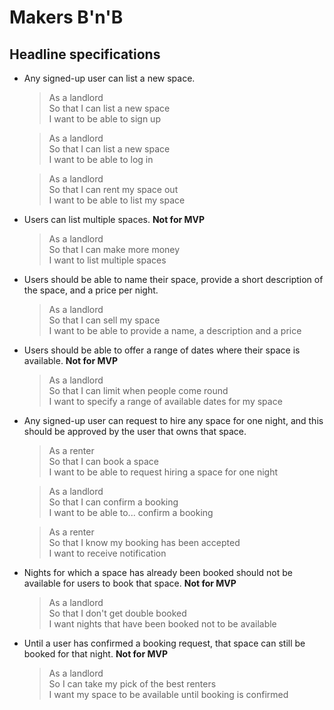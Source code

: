 # Makers B'n'B
 
## Headline specifications
- Any signed-up user can list a new space.
  > As a landlord  
  > So that I can list a new space  
  > I want to be able to sign up 

  > As a landlord  
  > So that I can list a new space  
  > I want to be able to log in

  > As a landlord  
  > So that I can rent my space out  
  > I want to be able to list my space

- Users can list multiple spaces. **Not for MVP**
  > As a landlord  
  > So that I can make more money  
  > I want to list multiple spaces

- Users should be able to name their space, provide a short description of the space, and a price per night.
  > As a landlord  
  > So that I can sell my space  
  > I want to be able to provide a name, a description and a price

- Users should be able to offer a range of dates where their space is available. **Not for MVP**
  > As a landlord  
  > So that I can limit when people come round  
  > I want to specify a range of available dates for my space

- Any signed-up user can request to hire any space for one night, and this should be approved by the user that owns that space.
  > As a renter  
  > So that I can book a space  
  > I want to be able to request hiring a space for one night

  > As a landlord  
  > So that I can confirm a booking  
  > I want to be able to... confirm a booking

  > As a renter  
  > So that I know my booking has been accepted  
  > I want to receive notification

- Nights for which a space has already been booked should not be available for users to book that space. **Not for MVP**
  > As a landlord  
  > So that I don't get double booked  
  > I want nights that have been booked not to be available

- Until a user has confirmed a booking request, that space can still be booked for that night. **Not for MVP**
  > As a landlord  
  > So I can take my pick of the best renters  
  > I want my space to be available until booking is confirmed